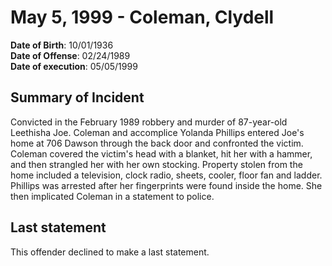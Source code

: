 # May 5, 1999 - Coleman, Clydell

**Date of Birth**: 10/01/1936<br/>
**Date of Offense**: 02/24/1989<br/>
**Date of execution**: 05/05/1999<br/>

## Summary of Incident
Convicted in the February 1989 robbery and murder of 87-year-old Leethisha Joe. Coleman and accomplice Yolanda Phillips entered Joe's home at 706 Dawson through the back door and confronted the victim. Coleman covered the victim's head with a blanket, hit her with a hammer, and then strangled her with her own stocking. Property stolen from the home included a television, clock radio, sheets, cooler, floor fan and ladder. Phillips was arrested after her fingerprints were found inside the home. She then implicated Coleman in a statement to police.

## Last statement
This offender declined to make a last statement.
